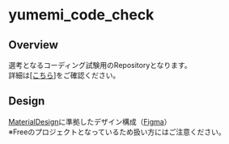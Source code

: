 # yumemi_code_check

## Overview
選考となるコーディング試験用のRepositoryとなります。  
詳細は[[こちら]](https://github.com/yumemi-inc/flutter-engineer-codecheck?tab=readme-ov-file)をご確認ください。

## Design
[MaterialDesign](https://m3.material.io/)に準拠したデザイン構成（[Figma](https://www.figma.com/design/TGMnWz2EvDmz7aPdzzeikY/%E6%A0%AA%E5%BC%8F%E4%BC%9A%E7%A4%BE%E3%82%86%E3%82%81%E3%81%BF_%E3%82%B3%E3%83%BC%E3%83%87%E3%82%A3%E3%83%B3%E3%82%B0%E8%AA%B2%E9%A1%8C?node-id=0-1&node-type=canvas&t=NWliR1xRb3u7Jd17-0)）  
※Freeのプロジェクトとなっているため扱い方にはご注意ください。